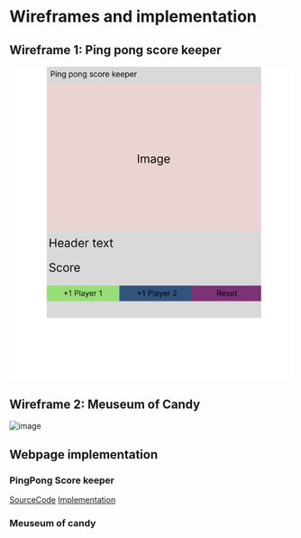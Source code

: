 # Wireframes and implementation
## Wireframe 1: Ping pong score keeper
![Screenshot](wireframe1.png)

## Wireframe 2: Meuseum of Candy
![image](https://user-images.githubusercontent.com/108898519/188317725-8bc4f391-20dc-49e5-9bbe-72824cff9b92.png)

## Webpage implementation

### PingPong Score keeper
[SourceCode](/Week1/Assignment2/Webpage)
[Implementation](https://hashimzia.github.io/scorekeeper/)

### Meuseum of candy

